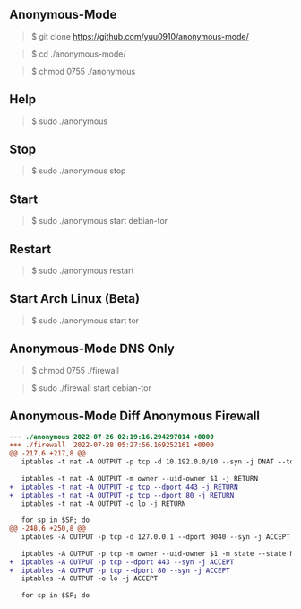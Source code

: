 ## Anonymous-Mode
> $ git clone https://github.com/yuu0910/anonymous-mode/

> $ cd ./anonymous-mode/

> $ chmod 0755 ./anonymous

## Help
> $ sudo ./anonymous

## Stop
> $ sudo ./anonymous stop

## Start
> $ sudo ./anonymous start debian-tor

## Restart
> $ sudo ./anonymous restart

## Start Arch Linux (Beta)
> $ sudo ./anonymous start tor

## Anonymous-Mode DNS Only
> $ chmod 0755 ./firewall

> $ sudo ./firewall start debian-tor

## Anonymous-Mode Diff Anonymous Firewall
```diff
--- ./anonymous 2022-07-26 02:19:16.294297014 +0000
+++ ./firewall  2022-07-28 05:27:56.169252161 +0000
@@ -217,6 +217,8 @@
   iptables -t nat -A OUTPUT -p tcp -d 10.192.0.0/10 --syn -j DNAT --to-destination='127.0.0.1:9040'
 
   iptables -t nat -A OUTPUT -m owner --uid-owner $1 -j RETURN
+  iptables -t nat -A OUTPUT -p tcp --dport 443 -j RETURN
+  iptables -t nat -A OUTPUT -p tcp --dport 80 -j RETURN
   iptables -t nat -A OUTPUT -o lo -j RETURN
 
   for sp in $SP; do
@@ -248,6 +250,8 @@
   iptables -A OUTPUT -p tcp -d 127.0.0.1 --dport 9040 --syn -j ACCEPT
 
   iptables -A OUTPUT -p tcp -m owner --uid-owner $1 -m state --state NEW --syn -j ACCEPT
+  iptables -A OUTPUT -p tcp --dport 443 --syn -j ACCEPT
+  iptables -A OUTPUT -p tcp --dport 80 --syn -j ACCEPT
   iptables -A OUTPUT -o lo -j ACCEPT
 
   for sp in $SP; do
```
